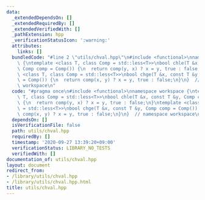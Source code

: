 ```yaml
---
data:
  _extendedDependsOn: []
  _extendedRequiredBy: []
  _extendedVerifiedWith: []
  _pathExtension: hpp
  _verificationStatusIcon: ':warning:'
  attributes:
    links: []
  bundledCode: "#line 2 \"utils/chval.hpp\"\n#include <functional>\nnamespace workspace\
    \ {\ntemplate <class T, class Comp = std::less<T>>\nbool chle(T &x, const T &y,\
    \ Comp comp = Comp()) {\n  return comp(y, x) ? x = y, true : false;\n}\ntemplate\
    \ <class T, class Comp = std::less<T>>\nbool chge(T &x, const T &y, Comp comp\
    \ = Comp()) {\n  return comp(x, y) ? x = y, true : false;\n}\n}  // namespace\
    \ workspace\n"
  code: "#pragma once\n#include <functional>\nnamespace workspace {\ntemplate <class\
    \ T, class Comp = std::less<T>>\nbool chle(T &x, const T &y, Comp comp = Comp())\
    \ {\n  return comp(y, x) ? x = y, true : false;\n}\ntemplate <class T, class Comp\
    \ = std::less<T>>\nbool chge(T &x, const T &y, Comp comp = Comp()) {\n  return\
    \ comp(x, y) ? x = y, true : false;\n}\n}  // namespace workspace\n"
  dependsOn: []
  isVerificationFile: false
  path: utils/chval.hpp
  requiredBy: []
  timestamp: '2020-09-27 13:39:20+09:00'
  verificationStatus: LIBRARY_NO_TESTS
  verifiedWith: []
documentation_of: utils/chval.hpp
layout: document
redirect_from:
- /library/utils/chval.hpp
- /library/utils/chval.hpp.html
title: utils/chval.hpp
---
```

